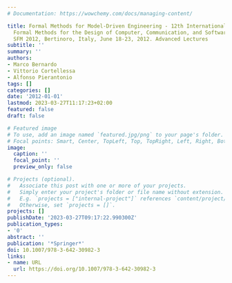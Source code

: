 ```yaml
---
# Documentation: https://wowchemy.com/docs/managing-content/

title: Formal Methods for Model-Driven Engineering - 12th International School on
  Formal Methods for the Design of Computer, Communication, and Software Systems,
  SFM 2012, Bertinoro, Italy, June 18-23, 2012. Advanced Lectures
subtitle: ''
summary: ''
authors:
- Marco Bernardo
- Vittorio Cortellessa
- Alfonso Pierantonio
tags: []
categories: []
date: '2012-01-01'
lastmod: 2023-03-27T11:17:23+02:00
featured: false
draft: false

# Featured image
# To use, add an image named `featured.jpg/png` to your page's folder.
# Focal points: Smart, Center, TopLeft, Top, TopRight, Left, Right, BottomLeft, Bottom, BottomRight.
image:
  caption: ''
  focal_point: ''
  preview_only: false

# Projects (optional).
#   Associate this post with one or more of your projects.
#   Simply enter your project's folder or file name without extension.
#   E.g. `projects = ["internal-project"]` references `content/project/deep-learning/index.md`.
#   Otherwise, set `projects = []`.
projects: []
publishDate: '2023-03-27T09:17:22.990300Z'
publication_types:
- '0'
abstract: ''
publication: '*Springer*'
doi: 10.1007/978-3-642-30982-3
links:
- name: URL
  url: https://doi.org/10.1007/978-3-642-30982-3
---
```

